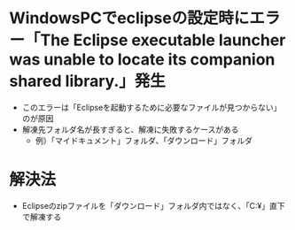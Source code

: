 # WindowsPCでeclipseの設定時にエラー「The Eclipse executable launcher was unable to locate its companion shared library.」発生

- このエラーは「Eclipseを起動するために必要なファイルが見つからない」のが原因
- 解凍先フォルダ名が長すぎると、解凍に失敗するケースがある
  - 例）「マイドキュメント」フォルダ、「ダウンロード」フォルダ

# 解決法
- Eclipseのzipファイルを「ダウンロード」フォルダ内ではなく、「C:¥」直下で解凍する

